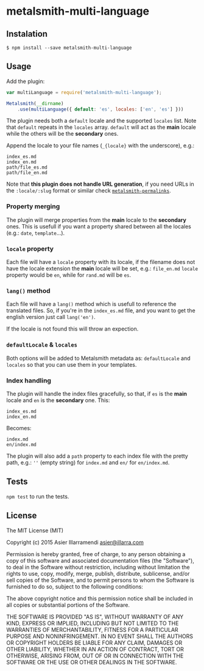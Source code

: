 # metalsmith-multi-language

## Instalation

    $ npm install --save metalsmith-multi-language

## Usage

Add the plugin:

```javascript
var multiLanguage = require('metalsmith-multi-language');

Metalsmith(__dirname)
    .use(multiLanguage({ default: 'es', locales: ['en', 'es'] }))
```

The plugin needs both a `default` locale and the supported `locales` list. Note that `default` repeats in the `locales` array. `default` will act as the **main** locale while the others will be the **secondary** ones.

Append the locale to your file names (`_{locale}` with the underscore), e.g.:

```
index_es.md
index_en.md
path/file_es.md
path/file_en.md
```

Note that **this plugin does not handle URL generation**, if you need URLs in the `:locale/:slug` format or similar check [`metalsmith-permalinks`](https://github.com/segmentio/metalsmith-permalinks).

### Property merging

The plugin will merge properties from the **main** locale to the **secondary** ones. This is usefull if you want a property shared between all the locales (e.g.: `date`, `template`…).

### `locale` property

Each file will have a `locale` property with its locale, if the filename does not have the locale extension the **main** locale will be set, e.g.: `file_en.md` `locale` property would be `en`, while for `rand.md` will be `es`.

### `lang()` method

Each file will have a `lang()` method which is usefull to reference the translated files. So, if you're in the `index_es.md` file, and you want to get the english version just call `lang('en')`.

If the locale is not found this will throw an expection.

### `defaultLocale` & `locales`

Both options will be added to Metalsmith metadata as: `defaultLocale` and `locales` so that you can use them in your templates.

### Index handling

The plugin will handle the index files gracefully, so that, if `es` is the **main** locale and `en` is the **secondary** one. This:

```
index_es.md
index_en.md
```

Becomes:

```
index.md
en/index.md
```

The plugin will also add a `path` property to each index file with the pretty path, e.g.: `''` (empty string) for `index.md` and `en/` for `en/index.md`.

## Tests

`npm test` to run the tests.

## License

The MIT License (MIT)

Copyright (c) 2015 Asier Illarramendi <asier@illarra.com>

Permission is hereby granted, free of charge, to any person obtaining a copy
of this software and associated documentation files (the "Software"), to deal
in the Software without restriction, including without limitation the rights
to use, copy, modify, merge, publish, distribute, sublicense, and/or sell
copies of the Software, and to permit persons to whom the Software is
furnished to do so, subject to the following conditions:

The above copyright notice and this permission notice shall be included in all
copies or substantial portions of the Software.

THE SOFTWARE IS PROVIDED "AS IS", WITHOUT WARRANTY OF ANY KIND, EXPRESS OR
IMPLIED, INCLUDING BUT NOT LIMITED TO THE WARRANTIES OF MERCHANTABILITY,
FITNESS FOR A PARTICULAR PURPOSE AND NONINFRINGEMENT. IN NO EVENT SHALL THE
AUTHORS OR COPYRIGHT HOLDERS BE LIABLE FOR ANY CLAIM, DAMAGES OR OTHER
LIABILITY, WHETHER IN AN ACTION OF CONTRACT, TORT OR OTHERWISE, ARISING FROM,
OUT OF OR IN CONNECTION WITH THE SOFTWARE OR THE USE OR OTHER DEALINGS IN THE
SOFTWARE.
